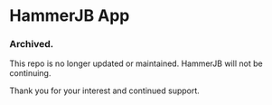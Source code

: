 # HammerJB App
### Archived.

This repo is no longer updated or maintained. HammerJB will not be continuing.

Thank you for your interest and continued support.
